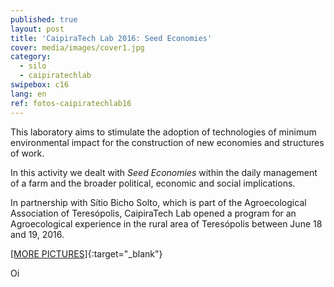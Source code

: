 ```yaml
---
published: true
layout: post
title: 'CaipiraTech Lab 2016: Seed Economies'
cover: media/images/cover1.jpg
category:
  - silo
  - caipiratechlab
swipebox: c16
lang: en
ref: fotos-caipiratechlab16
---
```

This laboratory aims to stimulate the adoption of technologies of minimum environmental impact for the construction of new economies and structures of work.

In this activity we dealt with *Seed Economies* within the daily management of a farm and the broader political, economic and social implications.

In partnership with Sítio Bicho Solto, which is part of the Agroecological Association of Teresópolis, CaipiraTech Lab opened a program for an Agroecological experience in the rural area of Teresópolis between June 18 and 19, 2016.

[[MORE PICTURES]](https://www.flickr.com/photos/151197945@N07/albums/72157679168514796){:target="_blank"}


Oi

